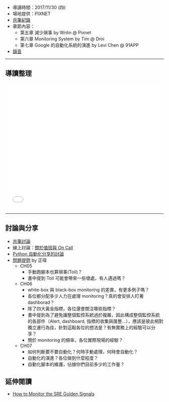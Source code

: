 
* 導讀時間：2017/11/30 (四)
* 場地提供：PIXNET
* [共筆紀錄](https://hackmd.io/Yj7gMzAORLOKM41kpzoCnQ)
* 章節內容：
    * 第五章 減少瑣事 by Wnlin @ Pixnet
    * 第六章 Monitoring System by Tim @ Droi
    * 第七章 Google 的自動化系統的演進 by Levi Chen @ 91APP
* [錄音](https://www.facebook.com/groups/sre.taiwan/permalink/1022652117900692/)

<!-- SRE-3_20171130.mp3 -->

---
## 導讀整理

<embed src="/pdf/SRE/SRE_CH05.pdf" type="application/pdf" width="100%" height="400px" />


<!--
## Q&A

* 大家覺得瑣碎的雜事定義是？
* 書裡面的定義，手動性，手動執行腳本來作一些事情，定義為瑣事
    * Google 認為這樣的事情也應該要減少
    * Rick: VIM 例子，往左邊刪除的方法，同事認為用 IDE 的熱鍵更方便
        * afu: d ^ 可以從游標處往左邊刪除至行首
    * Rick 同事：有人來問你問題，一定得思考，不能直接重複問題，難以被分類在維運或工程工作，認為這是雜事
    * 正瑋: 大概像是董事長來問你說：我的手機要如何操作 OOO 這種情境
* 職涯發展停頓，造成士氣低落，一直被打斷，怎麼辦？
    * 正瑋：可以使用番茄鐘 ; 但是遇到小孩子打斷還是無解

-->


---
## 討論與分享

* [共筆討論](https://www.facebook.com/groups/sre.taiwan/permalink/927261584106413/)
* 線上討論：[關於值班與 On Call](https://www.facebook.com/groups/sre.taiwan/permalink/984759725023265/)
* [Python 自動化分享的討論](https://www.facebook.com/groups/sre.taiwan/permalink/927339394098632/)
* [問題提問](https://www.facebook.com/groups/sre.taiwan/permalink/927407917425113/) by 正瑋
    * CH05
        - 手動跑腳本也算瑣事(Toil)？
        - 書中提到 Toil 可能會帶來一些壞處，有人遇過嗎？
    * CH06
        - white-box 與 black-box monitoring 的差異，有更多例子嗎？
        - 各位都分配多少人力在處理 monitoring？真的會安排人盯著 dashborad？
        - 除了四大黃金指標，各位還會關注哪些指標？
        - 書中提到為了避免讓整個監控系統過於複雜，因此構成整個監控系統的各部件（Alert, dashboard, 指標的收集與匯整...），應該是彼此相對獨立運行為佳，針對這點各位的想法是？有無實務上的經驗可以分享？
        - 關於 monitoring 的頻率，各位實際現場的經驗？
    * CH07
        - 如何判斷要不要自動化？何時手動處理，何時會自動化？
        - 自動化的演進？各位做到什麼程度？
        - 自動化腳本的維護，佔據你們目前多少的工作量？


## 延伸閱讀

* [How to Monitor the SRE Golden Signals](https://medium.com/devopslinks/how-to-monitor-the-sre-golden-signals-1391cadc7524?imm_mid=0f84c9&cmp=em-webops-na-na-newsltr_20171117)
